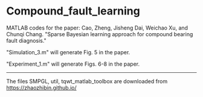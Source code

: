 # Compound_fault_learning
MATLAB codes for the paper: Cao, Zheng, Jisheng Dai, Weichao Xu, and Chunqi Chang. "Sparse Bayesian learning approach for compound bearing fault diagnosis."

"Simulation_3.m" will generate Fig. 5 in the paper.
 
"Experiment_1.m" will generate Figs. 6-8 in the paper.

---------------------------
The files SMPGL, util, tqwt_matlab_toolbox are downloaded from https://zhaozhibin.github.io/
